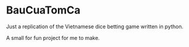 # BauCuaTomCa
Just a replication of the Vietnamese dice betting game written in python.

A small for fun project for me to make. 
